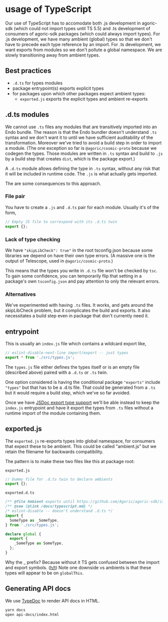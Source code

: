 # usage of TypeScript

Our use of TypeScript has to accomodate both .js development in agoric-sdk (which could not import types until TS 5.5) and .ts development of consumers of agoric-sdk packages (which could always import types). For .js development, we have many ambient (global) types so that we don't have to precede each type reference by an import. For .ts development, we want exports from modules so we don't pollute a global namespace. We are slowly transitioning away from ambient types.

## Best practices

- `.d.ts` for types modules
- package entrypoint(s) exports explicit types
- for packages upon which other packages expect ambient types:
  - `exported.js` exports the explicit types and ambient re-exports

## .d.ts modules

We cannot use `.ts` files any modules that are transitively imported into an Endo bundle. The reason is that the Endo bundler doesn't understand `.ts` syntax and we don't want it to until we have sufficient auditability of the transformation. Moreover we've tried to avoid a build step in order to import a module. (The one exception so far is `@agoric/cosmic-proto` because we codegen the types. Those modules are written in `.ts` syntax and build to `.js` by a build step that creates `dist`, which is the package export.)

A `.d.ts` module allows defining the type in `.ts` syntax, without any risk that it will be included in runtime code. The `.js` is what actually gets imported.

The are some consequences to this approach.

### File pair

You have to create a `.js` and `.d.ts` pair for each module. Usually it's of the form,

```js
// Empty JS file to correspond with its .d.ts twin
export {};
```

### Lack of type checking

We have `"skipLibCheck": true"` in the root tsconfig.json because some libraries we depend on have their own type errors. (A massive one is the output of Telescope, used in `@agoric/cosmic-proto`.)

This means that the types you write in `.d.ts` file won't be checked by `tsc`. To gain some confidence, you can temporarily flip that setting in a package's own `tsconfig.json` and pay attention to only the relevant errors.

### Alternatives

We've experimented with having `.ts` files. It works, and gets around the skipLibCheck problem, but it complicates the build and exports. It also necessitates a build step even in package that don't currently need it.

## entrypoint

This is usually an `index.js` file which contains a wildcard export like,

```js
// eslint-disable-next-line import/export -- just types
export * from './src/types.js';
```

The `types.js` file either defines the types itself or is an empty file (described above) paired with a `.d.ts` or `.ts` twin.

One option considered is having the conditional package `"exports"` include `"types"` but that has to be a .d.ts file. That could be generated from a `.ts` but it would require a build step, which we've so far avoided.

Once we have [JSDoc export type support](https://github.com/microsoft/TypeScript/issues/48104) we'll be able instead to keep the `index.js` entrypoint and have it export the types from `.ts` files without a runtime import of the module containing them.

## exported.js

The `exported.js` re-exports types into global namespace, for consumers that expect these to
be ambient. This could be called "ambient.js" but we retain the filename for backwards compatibility.

The pattern is to make these two files like this at package root:

`exported.js`

```ts
// Dummy file for .d.ts twin to declare ambients
export {};
```

`exported.d.ts`

```ts
/** @file Ambient exports until https://github.com/Agoric/agoric-sdk/issues/6512 */
/** @see {@link /docs/typescript.md} */
/* eslint-disable -- doesn't understand .d.ts */
import {
  SomeType as _SomeType,
} from './src/types.js';

declare global {
  export {
    _SomeType as SomeType,
  };
}
```

Why the _ prefix? Because without it TS gets confused between the
import and export symbols. ([h/t](https://stackoverflow.com/a/66588974))
Note one downside vs ambients is that these types will appear to be on `globalThis`.

## Generating API docs

We use [TypeDoc](https://typedoc.org/) to render API docs in HTML.

```sh
yarn docs
open api-docs/index.html
```
